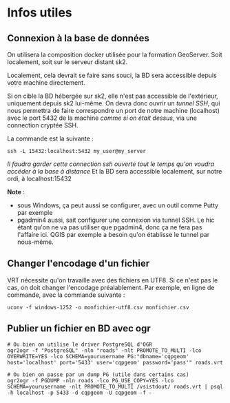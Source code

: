 # Infos utiles

## Connexion à la base de données

On utilisera la composition docker utilisée pour la formation GeoServer. Soit localement, soit sur le serveur distant sk2.

Localement, cela devrait se faire sans souci, la BD sera accessible depuis votre machine directement.

Si on cible la BD hébergée sur sk2, elle n'est pas accessible de l'extérieur, uniquement depuis sk2 lui-même. On devra donc ouvrir un *tunnel SSH*, qui nous permettra de faire correspondre un port de notre machine (localhost) avec le port 5432 de la machine *comme si on était dessus*, via une connection cryptée SSH.

La commande est la suivante :
```
ssh -L 15432:localhost:5432 my_user@my_server
```
*Il faudra garder cette connection ssh ouverte tout le temps qu'on voudra accéder à la base à distance*
Et la BD sera accessible localement, sur notre ordi, à localhost:15432

**Note** :
- sous Windows, ça peut aussi se configurer, avec un outil comme Putty par exemple
- pgadmin4 aussi, sait configurer une connexion via tunnel SSH. Le hic étant qu'on ne va pas utiliser que pgadmin4, donc ça ne fera pas l'affaire ici. QGIS par exemple a besoin qu'on établisse le tunnel par nous-même.


## Changer l'encodage d'un fichier
VRT nécessite qu'on travaille avec des fichiers en UTF8. Si ce n'est pas le cas, on doit changer l'encodage préalablement. Par exemple, en ligne de commande, avec la commande suivante :
```
uconv -f windows-1252 -o monfichier-utf8.csv monfichier.csv
```

## Publier un fichier en BD avec ogr
```
# Ou bien on utilise le driver PostgreSQL d'OGR
ogr2ogr -f "PostgreSQL" -nln "roads" -nlt PROMOTE_TO_MULTI -lco OVERWRITE=YES -lco SCHEMA=yourusername PG:"dbname='cqpgeom' host='localhost' port='5433' user='cqpgeom' password='pass'" roads.vrt

# Ou bien on passe par un dump PG (utile dans certains cas)
ogr2ogr -f PGDUMP -nln roads -lco PG_USE_COPY=YES -lco SCHEMA=yourusername -nlt PROMOTE_TO_MULTI /vsistdout/ roads.vrt | psql -h localhost -p 5433 -d cqpgeom -U cqpgeom -f -
```
